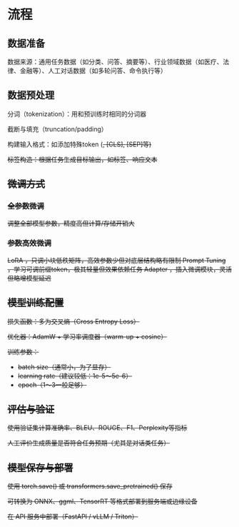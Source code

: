 # 流程
## 数据准备
数据来源：通用任务数据（如分类、问答、摘要等）、行业领域数据（如医疗、法律、金融等）、人工对话数据（如多轮问答、命令执行等）
## 数据预处理
分词（tokenization）：用和预训练时相同的分词器

截断与填充（truncation/padding）

构建输入格式：如添加特殊token (<s>, [CLS], [SEP]等)

标签构造：根据任务生成目标输出，如标签、响应文本
## 微调方式
### 全参数微调
调整全部模型参数，精度高但计算/存储开销大
### 参数高效微调
LoRA ，只调小块低秩矩阵，高效参数少但对底层结构略有限制
Prompt Tuning	，学习可调前缀token，极其轻量但效果依赖任务
Adapter	，插入微调模块，灵活但略增模型延迟
## 模型训练配置
损失函数：多为交叉熵（Cross Entropy Loss）

优化器：AdamW + 学习率调度器（warm-up + cosine）

训练参数：
  - batch size（通常小，为了显存）
  - learning rate（建议较低：1e-5～5e-6）
  - epoch（1～3一般足够）
## 评估与验证
使用验证集计算准确率、BLEU、ROUGE、F1、Perplexity等指标

人工评价生成质量是否符合任务预期（尤其是对话类任务）
## 模型保存与部署
使用 torch.save() 或 transformers.save_pretrained() 保存

可转换为 ONNX、ggml、TensorRT 等格式部署到服务端或边缘设备

在 API 服务中部署（FastAPI / vLLM / Triton）


